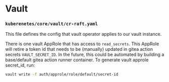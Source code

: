 # Vault


### `kuberenetes/core/vault/cr-raft.yaml`
This file defines the config that vault operator applies to our vault instance.

There is one vault AppRole that has access to `read_secrets`. This AppRole will retire a token id that needs to be (manually) updated in gitea action secrets `VAULT_SECRET_ID`. In the future, this could be automated by building a base/default gitea action runner container. To generate vault approle secret_id, run:
```bash
vault write -f auth/approle/role/default/secret-id
```
